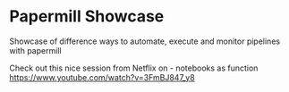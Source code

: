 # Papermill Showcase
Showcase of difference ways to automate, execute and monitor pipelines with papermill

Check out this nice session from Netflix on - notebooks as function 
https://www.youtube.com/watch?v=3FmBJ847_y8
